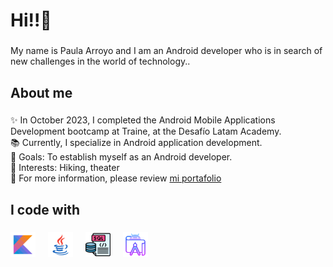 <h1 align="left">Hi!!👋 </h1>

###

<p align="left">My name is Paula Arroyo and I am an Android developer who is in search of new challenges in the world of technology..</p>

###

<h2 align="left">About me</h2>

###

<p align="left">
  ✨ In October 2023, I completed the Android Mobile Applications Development bootcamp at Traine, at the Desafío Latam Academy.  
  <br>📚 Currently, I specialize in Android application development.
  <br>🎯 Goals: To establish myself as an Android developer.
  <br>🎲 Interests: Hiking, theater
  <br>📂 For more information, please review <a href="https://paulasalvo.github.io/">mi portafolio</a>
</p>

###

<h2 align="left">I code with</h2>

###

<div align="left">
  <img src="assets/icons/icons8-kotlin-240.svg" height="40" alt="javascript logo"  />
  <img width="12" />
  <img src="assets/icons/icons8-java-240.svg" height="40" alt="typescript logo"  />
  <img width="12" />
  <img src="assets/icons/sql3.png" height="40" alt="react logo"  />
  <img width="12" />
  <img src="assets/icons/icons8-android-studio-256.svg" height="40" alt="nextjs logo"  />
  <img width="12" />
</div>

###
